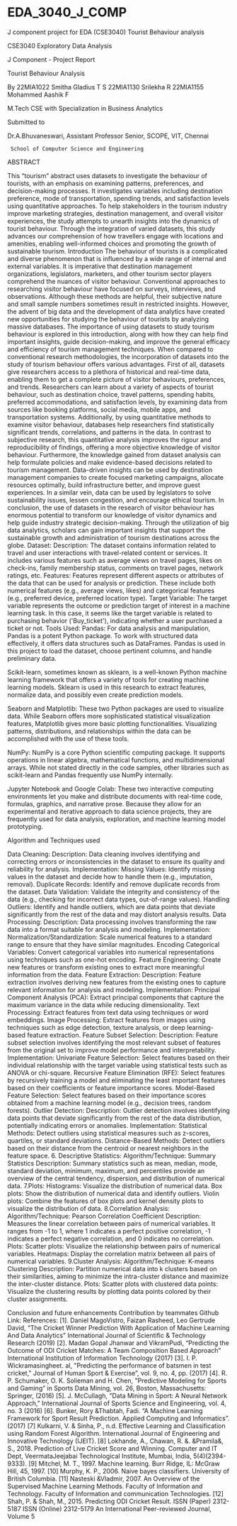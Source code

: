 # EDA_3040_J_COMP
J component project for EDA (CSE3040) Tourist Behaviour analysis


CSE3040 Exploratory Data Analysis

J Component - Project Report 



Tourist Behaviour Analysis

By
22MIA1022			   Smitha Gladius T S
22MIA1130        Srilekha R
22MIA1155        Mohammed Aashik F

			
M.Tech CSE with Specialization in Business Analytics


Submitted to

Dr.A.Bhuvaneswari, 
Assistant Professor Senior,
SCOPE, VIT, Chennai

     School of Computer Science and Engineering






ABSTRACT 

This “tourism” abstract uses datasets to investigate the behaviour of tourists, with an emphasis on examining patterns, preferences, and decision-making processes. It investigates variables including destination preference, mode of transportation, spending trends, and satisfaction levels using quantitative approaches. To help stakeholders in the tourism industry improve marketing strategies, destination management, and overall visitor experiences, the study attempts to unearth insights into the dynamics of tourist behaviour. Through the integration of varied datasets, this study advances our comprehension of how travellers engage with locations and amenities, enabling well-informed choices and promoting the growth of sustainable tourism.
Introduction
The behaviour of tourists is a complicated and diverse phenomenon that is influenced by a wide range of internal and external variables. It is imperative that destination management organizations, legislators, marketers, and other tourism sector players comprehend the nuances of visitor behaviour. Conventional approaches to researching visitor behaviour have focused on surveys, interviews, and observations. Although these methods are helpful, their subjective nature and small sample numbers sometimes result in restricted insights. However, the advent of big data and the development of data analytics have created new opportunities for studying the behaviour of tourists by analyzing massive databases. The importance of using datasets to study tourism behaviour is explored in this introduction, along with how they can help find important insights, guide decision-making, and improve the general efficacy and efficiency of tourism management techniques. When compared to conventional research methodologies, the incorporation of datasets into the study of tourism behaviour offers various advantages. First of all, datasets give researchers access to a plethora of historical and real-time data, enabling them to get a complete picture of visitor behaviours, preferences, and trends. Researchers can learn about a variety of aspects of tourist behaviour, such as destination choice, travel patterns, spending habits, preferred accommodations, and satisfaction levels, by examining data from sources like booking platforms, social media, mobile apps, and transportation systems. Additionally, by using quantitative methods to examine visitor behaviour, databases help researchers find statistically significant trends, correlations, and patterns in the data. In contrast to subjective research, this quantitative analysis improves the rigour and reproducibility of findings, offering a more objective knowledge of visitor behaviour. Furthermore, the knowledge gained from dataset analysis can help formulate policies and make evidence-based decisions related to tourism management. Data-driven insights can be used by destination management companies to create focused marketing campaigns, allocate resources optimally, build infrastructure better, and improve guest experiences. In a similar vein, data can be used by legislators to solve sustainability issues, lessen congestion, and encourage ethical tourism. In conclusion, the use of datasets in the research of visitor behaviour has enormous potential to transform our knowledge of visitor dynamics and help guide industry strategic decision-making. Through the utilization of big data analytics, scholars can gain important insights that support the sustainable growth and administration of tourism destinations across the globe.
Dataset:
Description: The dataset contains information related to travel and user interactions with travel-related content or services. It includes various features such as average views on travel pages, likes on check-ins, family membership status, comments on travel pages, network ratings, etc.
Features: Features represent different aspects or attributes of the data that can be used for analysis or prediction. These include both numerical features (e.g., average views, likes) and categorical features (e.g., preferred device, preferred location type).
Target Variable: The target variable represents the outcome or prediction target of interest in a machine learning task. In this case, it seems like the target variable is related to purchasing behavior ('Buy_ticket'), indicating whether a user purchased a ticket or not.
Tools Used:
Pandas: For data analysis and manipulation, Pandas is a potent Python package. To work with structured data effectively, it offers data structures such as DataFrames. Pandas is used in this project to load the dataset, choose pertinent columns, and handle preliminary data.

Scikit-learn, sometimes known as sklearn, is a well-known Python machine learning framework that offers a variety of tools for creating machine learning models. Sklearn is used in this research to extract features, normalize data, and possibly even create prediction models.

Seaborn and Matplotlib: These two Python packages are used to visualize data. While Seaborn offers more sophisticated statistical visualization features, Matplotlib gives more basic plotting functionalities. Visualizing patterns, distributions, and relationships within the data can be accomplished with the use of these tools.

NumPy: NumPy is a core Python scientific computing package. It supports operations in linear algebra, mathematical functions, and multidimensional arrays. While not stated directly in the code samples, other libraries such as scikit-learn and Pandas frequently use NumPy internally.

Jupyter Notebook and Google Colab: These two interactive computing environments let you make and distribute documents with real-time code, formulas, graphics, and narrative prose. Because they allow for an experimental and iterative approach to data science projects, they are frequently used for data analysis, exploration, and machine learning model prototyping.

Algorithm and Techniques used

Data Cleaning:
Description: Data cleaning involves identifying and correcting errors or inconsistencies in the dataset to ensure its quality and reliability for analysis.
Implementation:
Missing Values: Identify missing values in the dataset and decide how to handle them (e.g., imputation, removal).
Duplicate Records: Identify and remove duplicate records from the dataset.
Data Validation: Validate the integrity and consistency of the data (e.g., checking for incorrect data types, out-of-range values).
Handling Outliers: Identify and handle outliers, which are data points that deviate significantly from the rest of the data and may distort analysis results.
Data Processing:
Description: Data processing involves transforming the raw data into a format suitable for analysis and modeling.
Implementation:
Normalization/Standardization: Scale numerical features to a standard range to ensure that they have similar magnitudes.
Encoding Categorical Variables: Convert categorical variables into numerical representations using techniques such as one-hot encoding.
Feature Engineering: Create new features or transform existing ones to extract more meaningful information from the data.
Feature Extraction:
Description: Feature extraction involves deriving new features from the existing ones to capture relevant information for analysis and modeling.
Implementation:
Principal Component Analysis (PCA): Extract principal components that capture the maximum variance in the data while reducing dimensionality.
Text Processing: Extract features from text data using techniques or word embeddings.
Image Processing: Extract features from images using techniques such as edge detection, texture analysis, or deep learning-based feature extraction.
Feature Subset Selection:
Description: Feature subset selection involves identifying the most relevant subset of features from the original set to improve model performance and interpretability.
Implementation:
Univariate Feature Selection: Select features based on their individual relationship with the target variable using statistical tests such as ANOVA or chi-square.
Recursive Feature Elimination (RFE): Select features by recursively training a model and eliminating the least important features based on their coefficients or feature importance scores.
Model-Based Feature Selection: Select features based on their importance scores obtained from a machine learning model (e.g., decision trees, random forests).
Outlier Detection:
Description: Outlier detection involves identifying data points that deviate significantly from the rest of the data distribution, potentially indicating errors or anomalies.
Implementation:
Statistical Methods: Detect outliers using statistical measures such as z-scores, quartiles, or standard deviations.
Distance-Based Methods: Detect outliers based on their distance from the centroid or nearest neighbors in the feature space.
  6.       Descriptive Statistics:
Algorithm/Technique: Summary Statistics
Description: Summary statistics such as mean, median, mode, standard deviation, minimum, maximum, and percentiles provide an overview of the central tendency, dispersion, and distribution of numerical data.
    7.Plots:
Histograms: Visualize the distribution of numerical data.
Box plots: Show the distribution of numerical data and identify outliers.
Violin plots: Combine the features of box plots and kernel density plots to visualize the distribution of data.
8.Correlation Analysis:
Algorithm/Technique: Pearson Correlation Coefficient
Description: Measures the linear correlation between pairs of numerical variables. It ranges from -1 to 1, where 1 indicates a perfect positive correlation, -1 indicates a perfect negative correlation, and 0 indicates no correlation.
Plots:
Scatter plots: Visualize the relationship between pairs of numerical variables.
Heatmaps: Display the correlation matrix between all pairs of numerical variables.
9.Cluster Analysis:
Algorithm/Technique: K-means Clustering
Description: Partition numerical data into k clusters based on their similarities, aiming to minimize the intra-cluster distance and maximize the inter-cluster distance.
Plots:
Scatter plots with clustered data points: Visualize the clustering results by plotting data points colored by their cluster assignments.

Conclusion and future enhancements
Contribution by teammates
Github Link:
References:
[1]. Daniel MagoVistro, Faizan Rasheed, Leo Gertrude David, “The Cricket Winner Prediction With Application of Machine Learning And Data Analytics” International Journal of Scientific & Technology Research (2019) 
[2]. Madan Gopal Jhanwar and VikramPudi, “Predicting the Outcome of ODI Cricket Matches: A Team Composition Based Approach” International Institution of Information Technology (2017) [3]. I. P. Wickramasingheet. al, "Predicting the performance of batsmen in test cricket," Journal of Human Sport & Exercise”, vol. 9, no. 4, pp. (2017) 
[4]. R. P. Schumaker, O. K. Solieman and H. Chen, "Predictive Modeling for Sports and Gaming” in Sports Data Mining, vol. 26, Boston, Massachusetts: Springer, (2016) 
[5]. J. McCullagh, "Data Mining in Sport: A Neural Network Approach," International Journal of Sports Science and Engineering, vol. 4, no. 3 (2016) 
[6]. Bunker, Rory &Thabtah, Fadi. “A Machine Learning Framework for Sport Result Prediction. Applied Computing and Informatics”. (2017) 
[7] Kulkarni, V. & Sinha, P., n.d. Effective Learning and Classification using Random Forest Algorithm. International Journal of Engineering and Innovative Technology (IJEIT). 
[8] Lokhande, A., Chawan, R. &. &Pramila&, S., 2018. Prediction of Live Cricket Score and Winning. Computer and IT Dept, VeermataJeejabai Technological Institute, Mumbai, India, 5(4)(2394-9333). 
[9] Mitchel, M. T., 1997. Machine learning. Burr Ridge, IL: McGraw Hill, 45, 1997. 
[10] Murphy, K. P., 2006. Naive bayes classifiers. University of British Columbia.
[11] Nasteski &Vladmir, 2007. An Overview of the Supervised Machine Learning Methods. Faculty of Information and Technology. Faculty of Information and communication Technologies. 
[12] Shah, P. & Shah, M., 2015. Predicting ODI Cricket Result. ISSN (Paper) 2312-5187 ISSN (Online) 2312-5179 An International Peer-reviewed Journal, Volume 5


